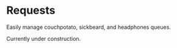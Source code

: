 # Requests

Easily manage couchpotato, sickbeard, and headphones queues.

Currently under construction.
